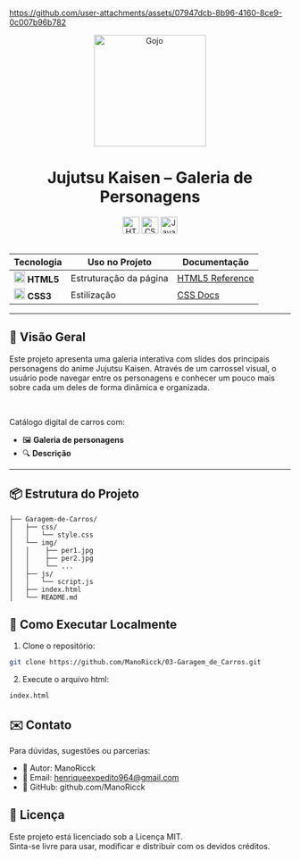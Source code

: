 https://github.com/user-attachments/assets/07947dcb-8b96-4160-8ce9-0c007b96b782

<div align="center">
  <img src="https://github.com/user-attachments/assets/eea3bdb0-72e1-409b-9e3e-5b7ed94d43c9" alt="Gojo" height="200">
</div>
<h1 align="center">  
  Jujutsu Kaisen – Galeria de Personagens
</h1>  

<div align="center">  
  <img src="https://img.shields.io/badge/HTML5-Estrutura-orange?logo=html5&style=for-the-badge" alt="HTML5" height="30">  
  <img src="https://img.shields.io/badge/CSS3-Estilo-blue?logo=css3&style=for-the-badge" alt="CSS3" height="30">  
  <img src="https://img.shields.io/badge/JavaScript-Interatividade-yellow?logo=javascript&style=for-the-badge" alt="JavaScript" height="30">  
</div>  

<br>  

<div align="center">


| Tecnologia | Uso no Projeto | Documentação |  
|------------|----------------|--------------|  
| <img src="https://www.w3.org/html/logo/downloads/HTML5_Badge_256.png" width="20"> **HTML5** | Estruturação da página | [HTML5 Reference](https://developer.mozilla.org/pt-BR/docs/Web/HTML) |  
| <img src="https://cdn-icons-png.flaticon.com/512/732/732190.png" width="20"> **CSS3** | Estilização | [CSS Docs](https://developer.mozilla.org/pt-BR/docs/Web/CSS) |  

</div>  

---  

## 🌟 Visão Geral  

Este projeto apresenta uma galeria interativa com slides dos principais personagens do anime Jujutsu Kaisen. Através de um carrossel visual, o usuário pode navegar entre os personagens e conhecer um pouco mais sobre cada um deles de forma dinâmica e organizada.

<br>

Catálogo digital de carros com:  
- 🖼️ **Galeria de personagens**
- 🔍 **Descrição**   

---  


## 📦 Estrutura do Projeto  

```tree
├── Garagem-de-Carros/
│   ├── css/
│   │   └── style.css
│   └── img/
│   │    ├── per1.jpg
│   │    ├── per2.jpg
│   │    └── ...
│   ├── js/
│   │   └── script.js
│   ├── index.html
│   └── README.md

```


## 🚀 Como Executar Localmente

1. Clone o repositório:
```bash
git clone https://github.com/ManoRicck/03-Garagem_de_Carros.git
```
2. Execute o arquivo html:
```bash
index.html
```


## ✉️ Contato

Para dúvidas, sugestões ou parcerias:

- 👤 Autor: ManoRicck
- 📧 Email: henriqueexpedito964@gmail.com
- 🧠 GitHub: github.com/ManoRicck

## 📄 Licença

Este projeto está licenciado sob a Licença MIT.<br>
Sinta-se livre para usar, modificar e distribuir com os devidos créditos.
